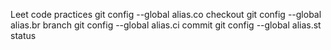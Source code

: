 Leet code practices
git config --global alias.co checkout
git config --global alias.br branch
git config --global alias.ci commit
git config --global alias.st status